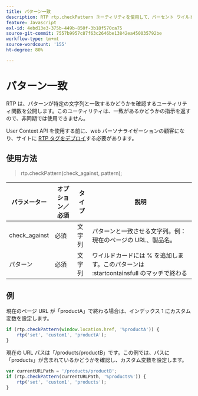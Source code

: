 ```yaml
---
title: パターン一致
description: RTP rtp.checkPattern ユーティリティを使用して、パーセント ワイルドカードを使用した文字列パターンのテスト、同期の制限事項、使用例、URL の例、および必要な RTP タグのセットアップを参照してください。
feature: Javascript
exl-id: 4ebd13e3-375b-449b-850f-3b18f570ca75
source-git-commit: 7557b9957c87f63c2646be13842ea450035792be
workflow-type: tm+mt
source-wordcount: '155'
ht-degree: 80%

---
```


# パターン一致

RTP は、パターンが特定の文字列と一致するかどうかを確認するユーティリティ関数を公開します。このユーティリティは、一致があるかどうかの指示を返すので、非同期では使用できません。

User Context API を使用する前に、web パーソナライゼーションの顧客になり、サイトに [RTP タグをデプロイ](https://experienceleague.adobe.com/ja/docs/marketo/using/product-docs/web-personalization/rtp-tag-implementation/deploy-the-rtp-javascript)する必要があります。

## 使用方法

> rtp.checkPattern(check_against, pattern);

| パラメーター | オプション／必須 | タイプ | 説明 |
|---|---|---|---|
| check_against | 必須 | 文字列 | パターンと一致させる文字列。例：現在のページの URL、製品名。 |
| パターン | 必須 | 文字列 | ワイルドカードには % を追加します。このパターンは :startcontainsfull のマッチで終わる |

## 例

現在のページ URL が「productA」で終わる場合は、インデックス 1 にカスタム変数を設定します。

```javascript
if (rtp.checkPattern(window.location.href, '%productA')) {
    rtp('set', 'custom1', 'productA');
}
```

現在の URL パスは「/products/productB」です。この例では、パスに「products」が含まれているかどうかを確認し、カスタム変数を設定します。

```javascript
var currentURLPath = '/products/productB';
if (rtp.checkPattern(currentURLPath, '%products%')) {
    rtp('set', 'custom1', 'products');
}
```

